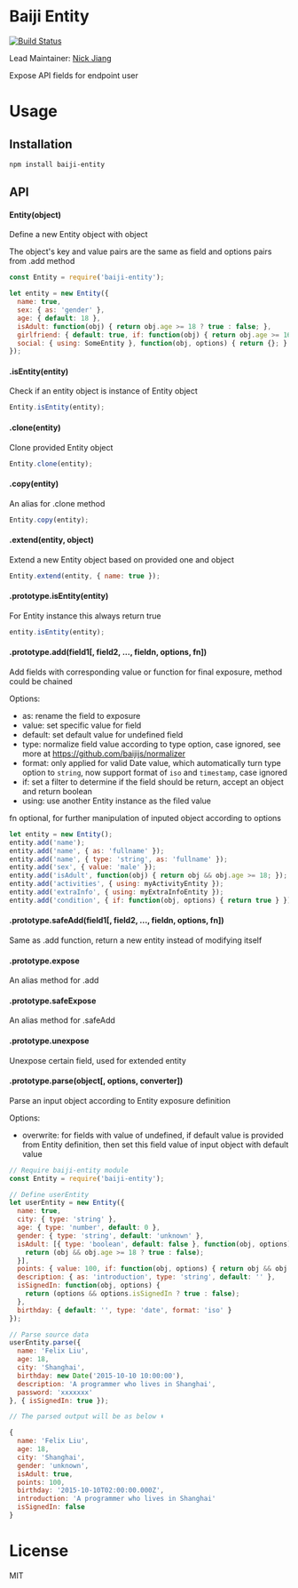 Baiji Entity
============

[![Build Status](https://travis-ci.org/baijijs/entity.svg)](https://travis-ci.org/baijijs/entity)

Lead Maintainer: [Nick Jiang](https://github.com/nick-jiang)

Expose API fields for endpoint user

# Usage

## Installation

```bash
npm install baiji-entity
```

## API

#### Entity(object)
Define a new Entity object with object

The object's key and value pairs are the same as field and options pairs from .add method

``` javascript
const Entity = require('baiji-entity');

let entity = new Entity({
  name: true,
  sex: { as: 'gender' },
  age: { default: 18 },
  isAdult: function(obj) { return obj.age >= 18 ? true : false; },
  girlfriend: { default: true, if: function(obj) { return obj.age >= 16 ? true : false; } },
  social: { using: SomeEntity }, function(obj, options) { return {}; }
});
```

#### .isEntity(entity)
Check if an entity object is instance of Entity object

``` javascript
Entity.isEntity(entity);
```

#### .clone(entity)
Clone provided Entity object

``` javascript
Entity.clone(entity);
```

#### .copy(entity)
An alias for .clone method

``` javascript
Entity.copy(entity);
```

#### .extend(entity, object)
Extend a new Entity object based on provided one and object

``` javascript
Entity.extend(entity, { name: true });
```

#### .prototype.isEntity(entity)
For Entity instance this always return true

``` javascript
entity.isEntity(entity);
```

#### .prototype.add(field1[, field2, ..., fieldn, options, fn])
Add fields with corresponding value or function for final exposure, method could be chained

Options:
  - as: rename the field to exposure
  - value: set specific value for field
  - default: set default value for undefined field
  - type: normalize field value according to type option, case ignored, see more at https://github.com/baijijs/normalizer
  - format: only applied for valid Date value, which automatically turn type option to `string`, now support format of `iso` and `timestamp`, case ignored
  - if: set a filter to determine if the field should be return, accept an object and return boolean
  - using: use another Entity instance as the filed value

fn optional, for further manipulation of inputed object according to options

``` javascript
let entity = new Entity();
entity.add('name');
entity.add('name', { as: 'fullname' });
entity.add('name', { type: 'string', as: 'fullname' });
entity.add('sex', { value: 'male' });
entity.add('isAdult', function(obj) { return obj && obj.age >= 18; });
entity.add('activities', { using: myActivityEntity });
entity.add('extraInfo', { using: myExtraInfoEntity });
entity.add('condition', { if: function(obj, options) { return true } });
```

#### .prototype.safeAdd(field1[, field2, ..., fieldn, options, fn])
Same as .add function, return a new entity instead of modifying itself

#### .prototype.expose
An alias method for .add

#### .prototype.safeExpose
An alias method for .safeAdd

#### .prototype.unexpose
Unexpose certain field, used for extended entity

#### .prototype.parse(object[, options, converter])
Parse an input object according to Entity exposure definition

Options:
  - overwrite: for fields with value of undefined, if default value is provided from Entity definition, then set this field value of input object with default value

```javascript
// Require baiji-entity module
const Entity = require('baiji-entity');

// Define userEntity
let userEntity = new Entity({
  name: true,
  city: { type: 'string' },
  age: { type: 'number', default: 0 },
  gender: { type: 'string', default: 'unknown' },
  isAdult: [{ type: 'boolean', default: false }, function(obj, options) {
    return (obj && obj.age >= 18 ? true : false);
  }],
  points: { value: 100, if: function(obj, options) { return obj && obj.age >= 18; } },
  description: { as: 'introduction', type: 'string', default: '' },
  isSignedIn: function(obj, options) {
    return (options && options.isSignedIn ? true : false);
  },
  birthday: { default: '', type: 'date', format: 'iso' }
});

// Parse source data
userEntity.parse({
  name: 'Felix Liu',
  age: 18,
  city: 'Shanghai',
  birthday: new Date('2015-10-10 10:00:00'),
  description: 'A programmer who lives in Shanghai',
  password: 'xxxxxxx'
}, { isSignedIn: true });

// The parsed output will be as below ⬇️

{
  name: 'Felix Liu',
  age: 18,
  city: 'Shanghai',
  gender: 'unknown',
  isAdult: true,
  points: 100,
  birthday: '2015-10-10T02:00:00.000Z',
  introduction: 'A programmer who lives in Shanghai'
  isSignedIn: false
}
```

# License

MIT